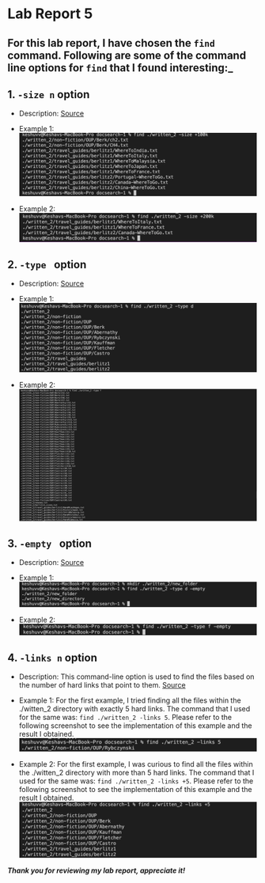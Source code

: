 # Lab Report 5 

## For this lab report, I have chosen the `find` command. Following are some of the command line options for `find` that I found interesting:_ 

## 1. `-size n` option 
   * Description: 
                  [Source](https://man7.org/linux/man-pages/man1/find.1.html)
                  
   * Example 1: ![Image](images/size+1.png)
   * Example 2: ![Image](images/size+2.png)
   
## 2. `-type ` option 
   * Description: 
                  [Source](https://man7.org/linux/man-pages/man1/find.1.html)
        
   * Example 1: ![Image](images/type-d.png)
   * Example 2: ![Image](images/type-f.png)
  

## 3. `-empty ` option
   *  Description: 
                  [Source](https://man7.org/linux/man-pages/man1/find.1.html)
           
   * Example 1: ![Image](images/empty-d.png)
   * Example 2: ![Image](images/empty-f.png)

## 4. `-links n` option
   * Description: This command-line option is used to find the files based on the number of hard links that point to them. [Source](https://man7.org/linux/man-pages/man1/find.1.html)
           
   * Example 1: For the first example, I tried finding all the files within the ./witten_2 directory with exactly 5 hard links. The command that I used for the same was: `find ./written_2 -links 5`. Please refer to the following screenshot to see the implementation of this example and the result I obtained. ![Image](images/links-5.png)
   * Example 2: For the first example, I was curious to find all the files within the ./witten_2 directory with more than 5 hard links. The command that I used for the same was: `find ./written_2 -links +5`. Please refer to the following screenshot to see the implementation of this example and the result I obtained. ![Image](images/links+5.png)
 
***Thank you for reviewing my lab report, appreciate it!*** 
